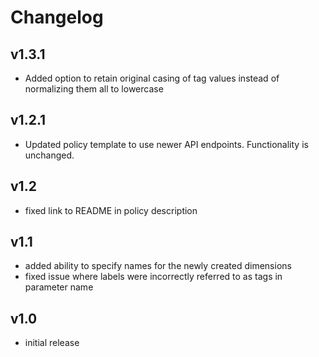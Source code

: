# Changelog

## v1.3.1

- Added option to retain original casing of tag values instead of normalizing them all to lowercase

## v1.2.1

- Updated policy template to use newer API endpoints. Functionality is unchanged.

## v1.2

- fixed link to README in policy description

## v1.1

- added ability to specify names for the newly created dimensions
- fixed issue where labels were incorrectly referred to as tags in parameter name

## v1.0

- initial release
